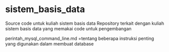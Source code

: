 # sistem_basis_data

Source code untuk kuliah sistem basis data
Repository terkait dengan kuliah sistem basis data yang memakai code untuk pengembangan 

perintah_mysql_command_line.md
=tentang beberapa instruksi penting yang digunakan dalam membuat database


